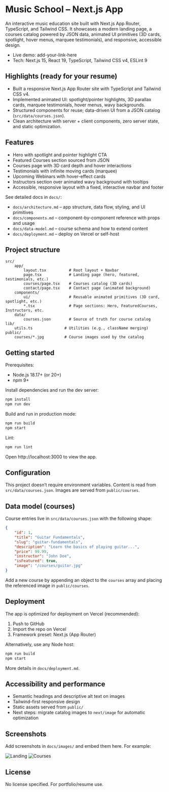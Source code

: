 # Music School – Next.js App

An interactive music education site built with Next.js App Router, TypeScript, and Tailwind CSS. It showcases a modern landing page, a courses catalog powered by JSON data, animated UI primitives (3D cards, spotlight, hover menus, marquee testimonials), and responsive, accessible design.

- Live demo: add-your-link-here
- Tech: Next.js 15, React 19, TypeScript, Tailwind CSS v4, ESLint 9

## Highlights (ready for your resume)

- Built a responsive Next.js App Router site with TypeScript and Tailwind CSS v4.
- Implemented animated UI: spotlight/pointer highlights, 3D parallax cards, marquee testimonials, hover menus, wavy backgrounds.
- Structured components for reuse; data-driven UI from a JSON catalog (`src/data/courses.json`).
- Clean architecture with server + client components, zero server state, and static optimization.

## Features

- Hero with spotlight and pointer highlight CTA
- Featured Courses section sourced from JSON
- Courses page with 3D card depth and hover interactions
- Testimonials with infinite moving cards (marquee)
- Upcoming Webinars with hover-effect cards
- Instructors section over animated wavy background with tooltips
- Accessible, responsive layout with a fixed, interactive navbar and footer

See detailed docs in `docs/`:
- `docs/architecture.md` – app structure, data flow, styling, and UI primitives
- `docs/components.md` – component-by-component reference with props and usage
- `docs/data-model.md` – course schema and how to extend content
- `docs/deployment.md` – deploy on Vercel or self-host

## Project structure

```
src/
	app/
		layout.tsx          # Root layout + Navbar
		page.tsx            # Landing page (hero, featured, testimonials, etc.)
		courses/page.tsx    # Courses catalog (3D cards)
		contact/page.tsx    # Contact page (animated background)
	components/
		ui/                 # Reusable animated primitives (3D card, spotlight, etc.)
		*.tsx               # Page sections: Hero, FeaturedCourses, Instructors, etc.
	data/
		courses.json        # Source of truth for course catalog
lib/
	utils.ts              # Utilities (e.g., className merging)
public/
	courses/*.jpg         # Course images used by the catalog
```

## Getting started

Prerequisites:
- Node.js 18.17+ (or 20+)
- npm 9+

Install dependencies and run the dev server:

```bash
npm install
npm run dev
```

Build and run in production mode:

```bash
npm run build
npm start
```

Lint:

```bash
npm run lint
```

Open http://localhost:3000 to view the app.

## Configuration

This project doesn’t require environment variables. Content is read from `src/data/courses.json`. Images are served from `public/courses`.

## Data model (courses)

Course entries live in `src/data/courses.json` with the following shape:

```json
{
	"id": 1,
	"title": "Guitar Fundamentals",
	"slug": "guitar-fundamentals",
	"description": "Learn the basics of playing guitar...",
	"price": 99.99,
	"instructor": "John Doe",
	"isFeatured": true,
	"image": "/courses/guitar.jpg"
}
```

Add a new course by appending an object to the `courses` array and placing the referenced image in `public/courses`.

## Deployment

The app is optimized for deployment on Vercel (recommended):
1) Push to GitHub
2) Import the repo on Vercel
3) Framework preset: Next.js (App Router)

Alternatively, use any Node host:

```bash
npm run build
npm start
```

More details in `docs/deployment.md`.

## Accessibility and performance

- Semantic headings and descriptive alt text on images
- Tailwind-first responsive design
- Static assets served from `public/`
- Next steps: migrate catalog images to `next/image` for automatic optimization

## Screenshots

Add screenshots in `docs/images/` and embed them here. For example:

![Landing](docs/images/landing.png)
![Courses](docs/images/courses.png)

## License

No license specified. For portfolio/resume use.

